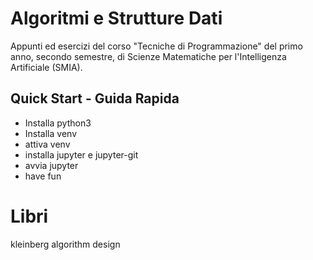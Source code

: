# Algoritmi e Strutture Dati

Appunti ed esercizi del corso "Tecniche di Programmazione" del primo anno, secondo semestre, di Scienze Matematiche per l'Intelligenza Artificiale (SMIA).



## Quick Start - Guida Rapida

- Installa python3
- Installa venv
- attiva venv
- installa jupyter e jupyter-git
- avvia jupyter
- have fun


# Libri

kleinberg algorithm design
